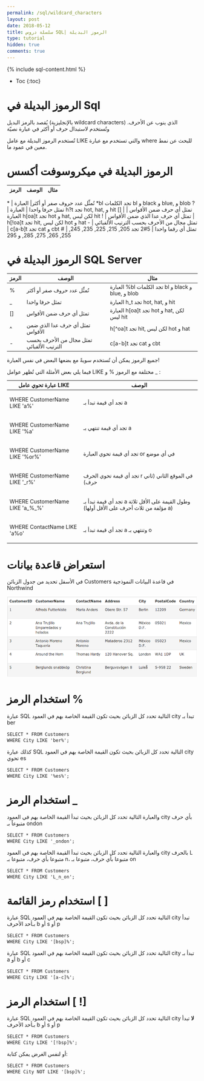 ```yaml
---
permalink: /sql/wildcard_characters
layout: post
date: 2018-05-12
title: سلسلة دروس SQL| الرموز البديلة
type: tutorial
hidden: true
comments: true
---
```


{% include sql-content.html %}

* Toc
{:toc}



# الرموز البديلة في Sql

يُقصد بالرمز البديل (بالإنجليزية wildcard characters) الذي ينوب عن الأحرف. وتُستخدم لاستبدال حرف أو أكثر في عبارة نصيّة

تُستخدم الرموز البديلة مع عامل LIKE والتي تستخدم مع عبارة where للبحث عن نمط معين في عمود ما.

# الرموز البديلة في ميكروسوفت أكسس

الرمز|    الوصف | مثال
----|-----|------|

\* |    تُمثِّل عدد حروف صفر أو أكثر|    العبارة *bl تجد الكلمات bl و  black و  blue, و blob
? |    تمثل حرفا واحدا |     العبارة h?t تجد hot, hat, و hit
[] |    تمثل أي حرف ضمن الأقواس |   العبارة h[oa]t  تجد hot و hat, لكن ليس hit
! |    تمثل أي حرف عدا الذي ضمن الأقواس |    h[!oa]t تجد hit, لكن ليس  hot و hat
\- |    تمثل مجال من الأحرف بحسب الترتيب الألفبائي |   c[a-b]t  تجد cat و cbt
\# |    تمثل أي رقما واحدا |   5#2 تجد 205, 215, 225, 235, 245, 255, 265, 275, 285, و 295


# الرموز البديلة في SQL Server

الرمز|    الوصف | مثال
----|-----|------
%|    تُمثِّل عدد حروف صفر أو أكثر|    العبارة %bl تجد الكلمات bl و  black و  blue, و blob
_|     تمثل حرفا واحدا |     العبارة h_t تجد hot, hat, و hit
[] |    تمثل أي حرف ضمن الأقواس |   العبارة h[oa]t  تجد hot و hat, لكن ليس hit
^ |    تمثل أي حرف عدا الذي ضمن الأقواس |    h[^oa]t تجد hit, لكن ليس  hot و hat
- |    تمثل مجال من الأحرف بحسب الترتيب الألفبائي |   c[a-b]t  تجد cat و cbt

جميع الرموز يمكن أن تُستخدم سويةً مع بضعها البعض في نفس العبارة!

فيما يلي بعض الأمثلة التي تُظهر عوامل LIKE مختلفة مع الرموز % و _ :

عبارة تحوي عامل LIKE | الوصف
------|--------
<p dir="ltr">WHERE CustomerName LIKE 'a%' </p>| تجد أي قيمة تبدأ بـ a
<p dir="ltr">WHERE CustomerName LIKE '%a' </p>| تجد أي قيمة تنتهي بـ a
<p dir="ltr">WHERE CustomerName LIKE '%or%' </p>| تجد أي قيمة تحوي العبارة or في أي موضع
<p dir="ltr">WHERE CustomerName LIKE '_r%' </p>| تجد أي قيمة تحوي الحرف r في الموقع الثاني (ثاني حرف)
<p dir="ltr">WHERE CustomerName LIKE 'a_%_%' </p>| تجد أي قيمة تبدأ بـ a وطول القيمة على الأقل ثلاثة (مؤلفة من ثلاث أحرف على الأقل أولها a)
<p dir="ltr">WHERE ContactName LIKE 'a%o'</p> | تجد أي قيمة تبدأ بـ a وتنتهي بـ o

# استعراض قاعدة  بيانات


في الأسفل تحديد من جدول الزبائن Customers في قاعدة البيانات النموذجية Northwind


![customers](/assets/customers.png) 

# استخدام الرمز %

عبارة SQL التالية تحدد كل الزبائن بحيث تكون القيمة الخاصة بهم في العمود city تبدأ بـ ber

	SELECT * FROM Customers
	WHERE City LIKE 'ber%';

كذلك عبارة SQL التالية تحدد كل الزبائن بحيث تكون القيمة الخاصة بهم في العمود city تحوي es

	SELECT * FROM Customers
	WHERE City LIKE '%es%';

# استخدام الرمز _


والعبارة التالية تحدد كل الزبائن بحيث تبدأ القيمة الخاصة بهم في العمود city بأي حرف متبوعاً بـ ondon

	SELECT * FROM Customers
	WHERE City LIKE '_ondon';

والعبارة التالية تحدد كل الزبائن بحيث تبدأ القيمة الخاصة بهم في العمود city بالحرف L متبوعا بأي حرف، متبوعا بـ n، متبوعا بأي حرف، متبوعا بـ on

	SELECT * FROM Customers
	WHERE City LIKE 'L_n_on';

# استخدام رمز القائمة [ ]

عبارة SQL التالية تحدد كل الزبائن بحيث تكون القيمة الخاصة بهم في العمود city تبدأ بـأحد الأحرف b أو s أو p

	SELECT * FROM Customers
	WHERE City LIKE '[bsp]%';

عبارة SQL التالية تحدد كل الزبائن بحيث تكون القيمة الخاصة بهم في العمود city تبدأ بـ a أو b أو c

	SELECT * FROM Customers
	WHERE City LIKE '[a-c]%';

# استخدام الرمز [ !]


عبارة SQL التالية تحدد كل الزبائن بحيث تكون القيمة الخاصة بهم في العمود city **لا** تبدأ بـأحد الأحرف b أو s أو p

	SELECT * FROM Customers
	WHERE City LIKE '[!bsp]%';

أو لنفس الغرض يمكن كتابة:

	SELECT * FROM Customers
	WHERE City NOT LIKE '[bsp]%';

